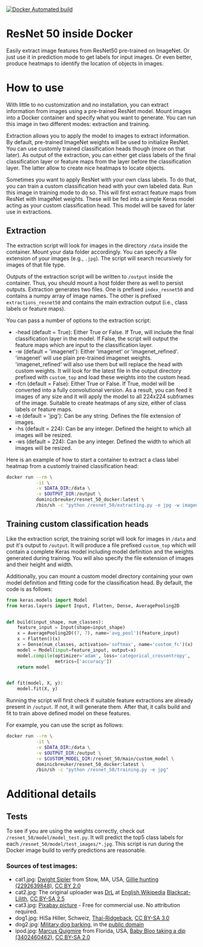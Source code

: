 [![Docker Automated build](https://img.shields.io/docker/automated/jrottenberg/ffmpeg.svg)](https://hub.docker.com/r/dominicbreuker/resnet_50_docker/)

# ResNet 50 inside Docker
Easily extract image features from ResNet50 pre-trained on ImageNet.
Or just use it in prediction mode to get labels for input images.
Or even better, produce heatmaps to identify the location of objects in images.

# How to use

With little to no customization and no installation, you can extract information
from images using a pre-trained ResNet model. Mount images into a Docker
container and specify what you want to generate. You can run this image in two
different modes: extraction and training.

Extraction allows you to apply the model to images to extract information.
By default, pre-trained ImageNet weights will be used to initialize ResNet.
You can use customly trained classification heads though (more on that later).
As output of the extraction, you can either get class labels of the final
classification layer or feature maps from the layer before the classification
layer. The latter allow to create nice heatmaps to locate objects.


Sometimes you want to apply ResNet with your own class labels. To do that,
you can train a custom classification head with your own labeled data.
Run this image in training mode to do so. This will first extract feature maps
from ResNet with ImageNet weights. These will be fed into a simple Keras model
acting as your custom classification head. This model will be saved for later
use in extractions.

## Extraction

The extraction script will look for images in the directory `/data` inside the
container. Mount your data folder accordingly. You can specify a file extension
of your images (e.g., `.jpg`). The script will search recursively for images
of that file type.

Outputs of the extraction script will be written to `/output` inside the
container. Thus, you should mount a host folder there as well to persist
outputs. Extraction generates two files. One is prefixed `index_resnet50`
and contains a numpy array of image names. The other is prefixed
`extractions_resnet50` and contains the main extraction output (i.e., class
labels or feature maps).

You can pass a number of options to the extraction script:
- -head (default = True): Either True or False. If True, will include the final
classification layer in the model. If False, the script will output the feature
maps which are input to the classification layer.
- -w (default = 'imagenet'): Either 'imagenet' or 'imagenet_refined'. 'imagenet'
will use plain pre-trained imagenet weights. 'imagenet_refined' will also use
them but will replace the head with custom weights. It will look for the latest
file in the output directory prefixed with `custom_top` and load these weights
into the custom head.
- -fcn (default = False): Either True or False. If True, model will be converted
into a fully convolutional version. As a result, you can feed it images of any
size and it will apply the model to all 224x224 subframes of the image.
Suitable to create heatmaps of any size, either of class labels or feature maps.
- -e (default = 'jpg'): Can be any string. Defines the file extension of images.
- -hs (default = 224): Can be any integer. Defined the height to which all
images will be resized.
- -ws (default = 224): Can be any integer. Defined the width to which all
images will be resized.

Here is an example of how to start a container to extract a class label heatmap
from a customly trained classification head:

```bash
docker run --rm \
           -it \
           -v $DATA_DIR:/data \
           -v $OUTPUT_DIR:/output \
           dominicbreuker/resnet_50_docker:latest \
           /bin/sh -c "python /resnet_50/extracting.py -e jpg -w imagenet_refined -fcn True -head True -hs 300 -ws 300"

```

## Training custom classification heads

Like the extraction script, the training script will look for images in `/data`
and put it's output to `/output`. It will produce a file prefixed `custom_top`
which will contain a complete Keras model including model definition and the
weights generated during training. You will also specify the file extension of
images and their height and width.

Additionally, you can mount a custom model directory containing your own model
definition and fitting code for the classification head. By default, the code
is as follows:

```python
from keras.models import Model
from keras.layers import Input, Flatten, Dense, AveragePooling2D


def build(input_shape, num_classes):
    feature_input = Input(shape=input_shape)
    x = AveragePooling2D((7, 7), name='avg_pool')(feature_input)
    x = Flatten()(x)
    x = Dense(num_classes, activation='softmax', name='custom_fc')(x)
    model = Model(input=feature_input, output=x)
    model.compile(optimizer='adam', loss='categorical_crossentropy',
                  metrics=['accuracy'])
    return model


def fit(model, X, y):
    model.fit(X, y)
```

Running the script will first check if suitable feature extractions are already
present in `/output`. If not, it will generate them. After that, it calls build
and fit to train above defined model on these features.

For example, you can use the script as follows:

```bash
docker run --rm \
           -it \
           -v $DATA_DIR:/data \
           -v $OUTPUT_DIR:/output \
           -v $CUSTOM_MODEL_DIR:/resnet_50/main/custom_model \
           dominicbreuker/resnet_50_docker:latest \
           /bin/sh -c "python /resnet_50/training.py -e jpg"
```

# Additional details

## Tests

To see if you are using the weights correctly, check out `/resnet_50/model/model_test.py`.
It will predict the top5 class labels for each `/resnet_50/model/test_images/*.jpg`.
This script is run during the Docker image build to verify predictions are reasonable.

### Sources of test images:
- cat1.jpg: [Dwight Sipler](http://www.flickr.com/people/62528187@N00) from Stow, MA, USA, [Gillie hunting (2292639848)](https://commons.wikimedia.org/wiki/File:Gillie_hunting_(2292639848).jpg), [CC BY 2.0](https://creativecommons.org/licenses/by/2.0/legalcode)
- cat2.jpg: The original uploader was [DrL](https://en.wikipedia.org/wiki/User:DrL) at [English Wikipedia](https://en.wikipedia.org/wiki/) [Blackcat-Lilith](https://commons.wikimedia.org/wiki/File:Blackcat-Lilith.jpg), [CC BY-SA 2.5
](https://creativecommons.org/licenses/by-sa/2.5/legalcode)
- cat3.jpg: [Pixabay picture](https://pixabay.com/en/cat-kitten-red-mackerel-tabby-1184743/) - Free for commercial use. No attribution required.
- dog1.jpg: HiSa Hiller, Schweiz, [Thai-Ridgeback](https://commons.wikimedia.org/wiki/File:Thai-Ridgeback.jpg), [CC BY-SA 3.0](https://creativecommons.org/licenses/by-sa/3.0/legalcode)
- dog2.jpg: [Military dog barking](https://commons.wikimedia.org/wiki/File:Military_dog_barking.JPG), in the [public domain](https://en.wikipedia.org/wiki/public_domain)
- ipod.jpg: [Marcus Quigmire](http://www.flickr.com/people/41896843@N00) from Florida, USA, [Baby Bloo taking a dip (3402460462)](https://commons.wikimedia.org/wiki/File:Baby_Bloo_taking_a_dip_(3402460462).jpg), [CC BY-SA 2.0](https://creativecommons.org/licenses/by-sa/2.0/legalcode)
